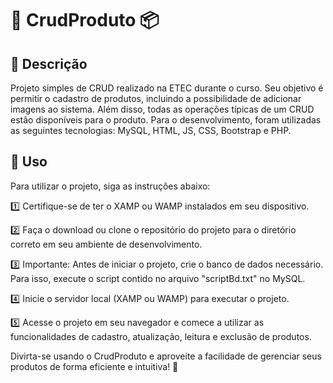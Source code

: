 # 🛒 CrudProduto 📦

## 📝 Descrição

Projeto simples de CRUD realizado na ETEC durante o curso. Seu objetivo é permitir o cadastro de produtos, incluindo a possibilidade de adicionar imagens ao sistema. Além disso, todas as operações típicas de um CRUD estão disponíveis para o produto. Para o desenvolvimento, foram utilizadas as seguintes tecnologias: MySQL, HTML, JS, CSS, Bootstrap e PHP.

## 🚀 Uso

Para utilizar o projeto, siga as instruções abaixo:

1️⃣ Certifique-se de ter o XAMP ou WAMP instalados em seu dispositivo.

2️⃣ Faça o download ou clone o repositório do projeto para o diretório correto em seu ambiente de desenvolvimento.

3️⃣ Importante: Antes de iniciar o projeto, crie o banco de dados necessário. Para isso, execute o script contido no arquivo "scriptBd.txt" no MySQL.

4️⃣ Inicie o servidor local (XAMP ou WAMP) para executar o projeto.

5️⃣ Acesse o projeto em seu navegador e comece a utilizar as funcionalidades de cadastro, atualização, leitura e exclusão de produtos.


Divirta-se usando o CrudProduto e aproveite a facilidade de gerenciar seus produtos de forma eficiente e intuitiva! 🎉
